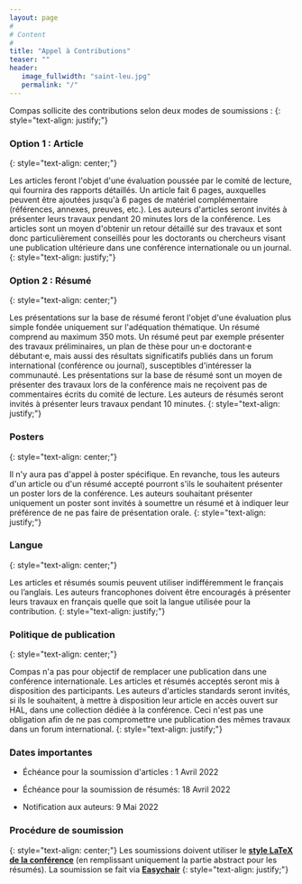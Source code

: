 ```yaml
---
layout: page
#
# Content
#
title: "Appel à Contributions"
teaser: ""
header:
   image_fullwidth: "saint-leu.jpg"
   permalink: "/"
---
```


Compas sollicite des contributions selon deux modes de soumissions :
{: style="text-align: justify;"}

### **Option 1 : Article**
{: style="text-align: center;"}

Les articles feront l'objet d'une évaluation poussée par le comité de lecture, qui fournira des rapports détaillés. Un article fait 6 pages, auxquelles peuvent être ajoutées jusqu'à 6 pages de matériel complémentaire (références, annexes, preuves, etc.). Les auteurs d'articles seront invités à présenter leurs travaux pendant 20 minutes lors de la conférence. Les articles sont un moyen d'obtenir un retour détaillé sur des travaux et sont donc particulièrement conseillés pour les doctorants ou chercheurs visant une publication ultérieure dans une conférence internationale ou un journal.
{: style="text-align: justify;"}

### **Option 2 : Résumé**
{: style="text-align: center;"}

Les présentations sur la base de résumé feront l'objet d'une évaluation plus simple fondée uniquement sur l'adéquation thématique. Un résumé comprend au maximum 350 mots. Un résumé peut par exemple présenter des travaux préliminaires, un plan de thèse pour un·e doctorant·e débutant·e, mais aussi des résultats significatifs publiés dans un forum international (conférence ou journal), susceptibles d'intéresser la communauté. Les présentations sur la base de résumé sont un moyen de présenter des travaux lors de la conférence mais ne reçoivent pas de commentaires écrits du comité de lecture. Les auteurs de résumés seront invités à présenter leurs travaux pendant 10 minutes.
{: style="text-align: justify;"}

### **Posters**
{: style="text-align: center;"}

Il n'y aura pas d'appel à poster spécifique. En revanche, tous les auteurs d'un article ou d'un résumé accepté pourront s'ils le souhaitent présenter un poster lors de la conférence. Les auteurs souhaitant présenter uniquement un poster sont invités à soumettre un résumé et à indiquer leur préférence de ne pas faire de présentation orale.
{: style="text-align: justify;"}

### **Langue**
{: style="text-align: center;"}

Les articles et résumés soumis peuvent utiliser indifféremment le français ou l’anglais. Les auteurs francophones doivent être encouragés à présenter leurs travaux en français quelle que soit la langue utilisée pour la contribution.
{: style="text-align: justify;"}


### **Politique de publication**
{: style="text-align: center;"}

Compas n'a pas pour objectif de remplacer une publication dans une conférence internationale. Les articles et résumés acceptés seront mis à disposition des participants. Les auteurs d'articles standards seront invités, si ils le souhaitent, à mettre à disposition leur article en accès ouvert sur HAL, dans une collection dédiée à la conférence. Ceci n'est pas une obligation afin de ne pas compromettre une publication des mêmes travaux dans un forum international.
{: style="text-align: justify;"}

### **Dates importantes**

+ Échéance pour la soumission d'articles : 1 Avril 2022

+ Échéance pour la soumission de résumés: 18 Avril 2022

+ Notification aux auteurs: 9 Mai 2022

### **Procédure de soumission**
{: style="text-align: center;"}
Les soumissions doivent utiliser le **[style LaTeX de la conférence](../assets/misc/compas-2022-style.zip)** (en remplissant uniquement la partie abstract pour les résumés). La soumission se fait via **[Easychair](https://easychair.org/conferences/?conf=compas2022)**
{: style="text-align: justify;"}
